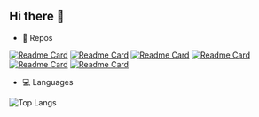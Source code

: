 ## Hi there 👋


- 📁 Repos

[![Readme Card](https://github-readme-stats.vercel.app/api/pin/?username=foued86&theme=cobalt&repo=eks_microservice&show_owner=true)](https://github.com/foued86/eks_microservice)
[![Readme Card](https://github-readme-stats.vercel.app/api/pin/?username=foued86&theme=cobalt&repo=guestbook-kubernetes&show_owner=true)](https://github.com/foued86/guestbook-kubernetes)
[![Readme Card](https://github-readme-stats.vercel.app/api/pin/?username=foued86&theme=cobalt&repo=deploy_app_helm_k8s&show_owner=true)](https://github.com/foued86/deploy_app_helm_k8s)
[![Readme Card](https://github-readme-stats.vercel.app/api/pin/?username=foued86&theme=cobalt&repo=shopping-microsvc-cicd&show_owner=true)](https://github.com/foued86/shopping-microsvc-cicd)
[![Readme Card](https://github-readme-stats.vercel.app/api/pin/?username=foued86&theme=cobalt&repo=eks_aws_terraform&show_owner=true)](https://github.com/foued86/eks_aws_terraform)
[![Readme Card](https://github-readme-stats.vercel.app/api/pin/?username=foued86&theme=cobalt&repo=ansible-aws&show_owner=true)](https://github.com/foued86/ansible-aws)

- :computer: Languages

![Top Langs](https://github-readme-stats.vercel.app/api/top-langs/?username=foued86&theme=cobalt&langs_count=10)
